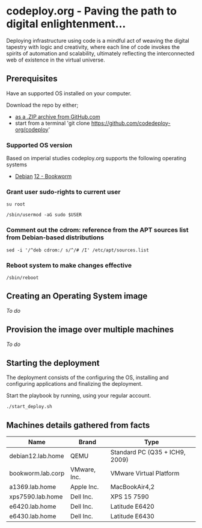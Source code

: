 # codeploy.org - Paving the path to digital enlightenment...

Deploying infrastructure using code is a mindful act of weaving the digital tapestry with logic and creativity, where each line of code invokes the spirits of automation and scalability, ultimately reflecting the interconnected web of existence in the virtual universe.

## Prerequisites

Have an supported OS installed on your computer.

Download the repo by either;
*  [as a .ZIP archive from GitHub.com](https://github.com/codeploy-org/codeploy/archive/refs/heads/main.zip)
*  start from a terminal 'git clone https://github.com/codedeploy-org/codeploy'

### Supported OS version

Based on imperial studies codeploy.org supports the following operating systems

*   [Debian](https://www.debian.org/) [12 - Bookworm]()


### Grant user sudo-rights to current user

`su root`

`/sbin/usermod -aG sudo $USER`

### Comment out the cdrom: reference from the APT sources list from Debian-based distributions

`sed -i '/^deb cdrom:/ s/^/# /I' /etc/apt/sources.list`

### Reboot system to make changes effective

`/sbin/reboot`

## Creating an Operating System image

_To do_

## Provision the image over multiple machines

_To do_

## Starting the deployment

The deployment consists of the configuring the OS, installing and configuring applications and finalizing the deployment. 

Start the playbook by running, using your regular account.

`./start_deploy.sh`

## Machines details gathered from facts

| Name | Brand | Type |
| --- | --- | --- |
| debian12.lab.home | QEMU | Standard PC (Q35 + ICH9, 2009) |
| bookworm.lab.corp | VMware, Inc.| VMware Virtual Platform |
| a1369.lab.home | Apple Inc. | MacBookAir4,2 |
| xps7590.lab.home | Dell Inc. | XPS 15 7590 |
| e6420.lab.home | Dell Inc. | Latitude E6420 |
| e6430.lab.home | Dell Inc. | Latitude E6430 |
